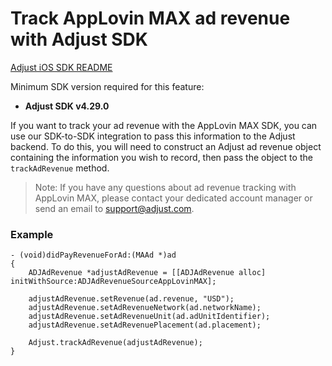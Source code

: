 # Track AppLovin MAX ad revenue with Adjust SDK

[Adjust iOS SDK README][ios-readme]

Minimum SDK version required for this feature:

- **Adjust SDK v4.29.0**

If you want to track your ad revenue with the AppLovin MAX SDK, you can use our SDK-to-SDK integration to pass this information to the Adjust backend. To do this, you will need to construct an Adjust ad revenue object containing the information you wish to record, then pass the object to the `trackAdRevenue` method.

> Note: If you have any questions about ad revenue tracking with AppLovin MAX, please contact your dedicated account manager or send an email to [support@adjust.com](mailto:support@adjust.com).

### Example

```objc
- (void)didPayRevenueForAd:(MAAd *)ad
{
    ADJAdRevenue *adjustAdRevenue = [[ADJAdRevenue alloc] initWithSource:ADJAdRevenueSourceAppLovinMAX];

    adjustAdRevenue.setRevenue(ad.revenue, "USD");
    adjustAdRevenue.setAdRevenueNetwork(ad.networkName);
    adjustAdRevenue.setAdRevenueUnit(ad.adUnitIdentifier);
    adjustAdRevenue.setAdRevenuePlacement(ad.placement);
    
    Adjust.trackAdRevenue(adjustAdRevenue);
}
```

[ios-readme]:    ../../../README.md
